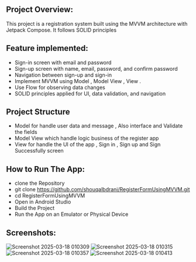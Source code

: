 ## Project Overview:
This project is a registration system built using the MVVM architecture with Jetpack Compose. It follows SOLID principles

## Feature implemented:
- Sign-in screen with email and password
- Sign-up screen with name, email, password, and confirm password
- Navigation between sign-up and sign-in
- Implement MVVM using Model , Model View , View .
- Use Flow for observing data changes
- SOLID principles applied for UI, data validation, and navigation


## Project Structure 
- Model for handle user data and message , Also interface and Validate the fields
- Model View which handle logic business of the register app
- View for handle the UI of the app , Sign in , Sign up and Sign Successfully screen

## How to Run The App:
- clone the Repository
- git clone https://github.com/shouqalbdrani/RegisterFormUsingMVVM.git
- cd RegisterFormUsingMVVM
- Open in Android Studio
- Build the Project
- Run the App on an Emulator or Physical Device


## Screenshots:
![Screenshot 2025-03-18 010309](https://github.com/user-attachments/assets/e85962ea-56ac-4bc1-bb3b-4075ccf71eab)
![Screenshot 2025-03-18 010315](https://github.com/user-attachments/assets/d84fb321-348b-4876-bdc8-9a64e1ebfee3)
![Screenshot 2025-03-18 010357](https://github.com/user-attachments/assets/9c566529-b05a-4350-b9ad-13ea2a0930ed)
![Screenshot 2025-03-18 010413](https://github.com/user-attachments/assets/77534d7c-a494-4fed-9a93-0ab524d1a83f)


